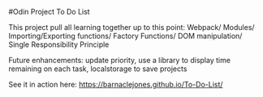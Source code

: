 #Odin Project To Do List

This project pull all learning together up to this point:
Webpack/
Modules/
Importing/Exporting functions/
Factory Functions/
DOM manipulation/
Single Responsibility Principle


Future enhancements: update priority, use a library to display time remaining on each task, localstorage to save projects

See it in action here:
https://barnaclejones.github.io/To-Do-List/
